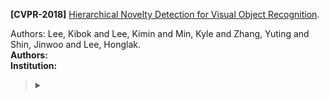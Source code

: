 **[CVPR-2018]**
[Hierarchical Novelty Detection for Visual Object Recognition](https://arxiv.org/abs/1804.00722). 

Authors: Lee, Kibok and Lee, Kimin and Min, Kyle and Zhang, Yuting and Shin, Jinwoo and Lee, Honglak.
<br>
**Authors:** 
<br>
**Institution:**
> <details>
> <summary></summary>
> <p style="text-align:left">
> 
> </p>
> </details>


